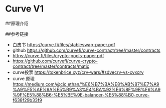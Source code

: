 # Curve V1

##原理介绍



##参考链接

- 白皮书  <https://curve.fi/files/stableswap-paper.pdf>
- github <https://github.com/curvefi/curve-contract/tree/master/contracts>
- <https://curve.fi/files/crypto-pools-paper.pdf>
- <https://github.com/curvefi/curve-crypto-contract/tree/master/contracts/matic>
- curve投票  https://tokenbrice.xyz/crv-wars/#sdvecrv-vs-cvxcrv  
- curve 原理 https://medium.com/@cic.ethan/%E6%B7%BA%E8%AB%87%E7%A9%A9%E5%AE%9A%E5%B9%A3%E4%BA%92%E6%8F%9B%E6%A9%9F%E5%88%B6-%E5%BE%9E-balancer-%E5%88%B0-curve-f638f29b33f9
